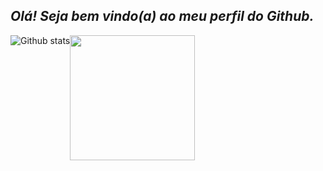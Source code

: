 ## __*Olá! Seja bem vindo(a) ao meu perfil do Github.*__
![Github stats](https://github-readme-stats.vercel.app/api?username=Jonasnascimento335&show_icons=true&theme=github_dark&border_radius=16&locale=pt-br&)<img align="top" src="https://media.giphy.com/media/juua9i2c2fA0AIp2iq/giphy.gif" height="200" width="200"/>
